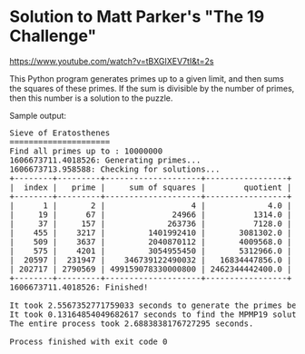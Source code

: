 <h1>Solution to Matt Parker's "The 19 Challenge"</h1>

https://www.youtube.com/watch?v=tBXGIXEV7tI&t=2s

This Python program generates primes up to a given limit, and then sums the squares of these primes.
If the sum is divisible by the number of primes, then this number is a solution to the puzzle.

Sample output:
<pre>
Sieve of Eratosthenes
=====================
Find all primes up to : 10000000
1606673711.4018526: Generating primes...
1606673713.958588: Checking for solutions...
+--------+---------+--------------------+-----------------+
|  index |   prime |     sum of squares |        quotient |
+--------+---------+--------------------+-----------------+
|      1 |       2 |                  4 |             4.0 |
|     19 |      67 |              24966 |          1314.0 |
|     37 |     157 |             263736 |          7128.0 |
|    455 |    3217 |         1401992410 |       3081302.0 |
|    509 |    3637 |         2040870112 |       4009568.0 |
|    575 |    4201 |         3054955450 |       5312966.0 |
|  20597 |  231947 |    346739122490032 |   16834447856.0 |
| 202717 | 2790569 | 499159078330000800 | 2462344442400.0 |
+--------+---------+--------------------+-----------------+
1606673711.4018526: Finished!

It took 2.5567352771759033 seconds to generate the primes below 10000000.
It took 0.13164854049682617 seconds to find the MPMP19 solutions.
The entire process took 2.6883838176727295 seconds.

Process finished with exit code 0
</pre>